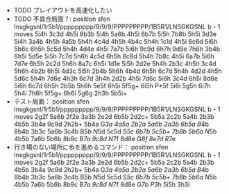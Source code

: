 * TODO プレイアウトを高速化したい
* TODO 不具合局面？: position sfen lnsgkgsnl/1r5b1/ppppppppp/9/9/9/PPPPPPPPP/1B5R1/LNSGKGSNL b - 1 moves 5i4h 3c3d 4h5i 8b3b 5i4h 5a6b 4h5i 6b7b 5i5h 7b8b 5h5i 3d3e 5i4h 3a4b 4h5h 4a5b 5h4h 4c4d 4h5h 4b4c 5h4h 1c1d 4h5i 6c6d 5i6h 5b6c 6h5h 5c5d 5h4h 4d4e 4h5i 7a7b 5i6h 9c9d 6h7h 9d9e 7h6h 3b4b 6h5i 5d5e 5i5h 7c7d 5h6h 4c5d 6h5h 8c8d 5h4h 7b8c 4h5i 6a7b 5i6h 7d7e 6h5h 2c2d 5h6h 8a7c 6h5i 1d1e 5i5h 2d2e 5h4h 2b3c 4h5h 3c4d 5h6h 4b2b 6h5i 4d3c 5i5h 2b4b 5h6h 4b4d 6h5h 6c7d 5h4h 4d2d 4h5h 5d6c 5h4h 7d6e 4h3h 6c7d 3h4h 2d2b 4h5i 7d6c 5i6h 3c4d 6h5i 8d8e 5i6h 6c7d 6h5h 2b5b 5h6h 5e5f 6h5i 5f5g+ 6i5h P*5f 5i6i 5g5h 6i7h 5h4i 7h6h 5f5g+ 6h6i 5g6g 2h3h 5b5i+
* テスト局面： position sfen lnsgkgsnl/1r5b1/ppppppppp/9/9/9/PPPPPPPPP/1B5R1/LNSGKGSNL b - 1 moves 2g2f 5a6b 2f2e 3a3b 2e2d 6b5b 2d2c+ 5b5a 2c2b 5a4b 2b3b 4b5b 3b4a 9c9d 2h2b+ 5b4a G*3a 4a5a 2b2a 5a6b 2a3b 6b5a B*4b 8b4b 3b3c 5a6b 3c4b B*5b N*5d 5c5d S*5c 6b7b 5c5b+ 7b8b 5b6a N*5b 4b5b 7a6b 5b6b 8b9c B*7a 9c8d N*7f 8d8e G*8f 8e7d R*7e
* 行き場のない場所に歩を進めるコマンド： position sfen lnsgkgsnl/1r5b1/ppppppppp/9/9/9/PPPPPPPPP/1B5R1/LNSGKGSNL b - 1 moves 2g2f 5a6b 2f2e 3a3b 2e2d 6b5b 2d2c+ 5b5a 2c2b 5a4b 2b3b 4b5b 3b4a 9c9d 2h2b+ 5b4a G*3a 4a5a 2b2a 5a6b 2a3b 6b5a B*4b 8b4b 3b3c 5a6b 3c4b B*5b N*5d 5c5d S*5c 6b7b 5c5b+ 7b8b 5b6a N*5b 4b5b 7a6b 5b6b 8b9c B*7a 9c8d N*7f 8d8e G*7b P*3h 5i5h 3h3i
